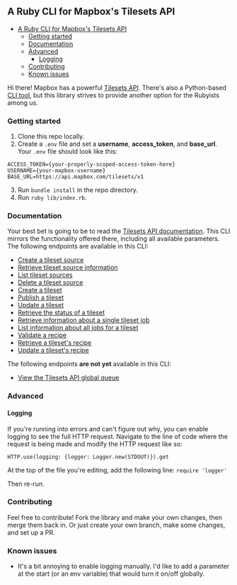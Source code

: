 ## A Ruby CLI for Mapbox's Tilesets API

- [A Ruby CLI for Mapbox's Tilesets API](#a-ruby-cli-for-mapboxs-tilesets-api)
  - [Getting started](#getting-started)
  - [Documentation](#documentation)
  - [Advanced](#advanced)
    - [Logging](#logging)
  - [Contributing](#contributing)
  - [Known issues](#known-issues)

Hi there! Mapbox has a powerful [Tilesets API](https://docs.mapbox.com/api/maps/#tilesets). There's also a Python-based [CLI tool](https://github.com/mapbox/tilesets-cli/), but this library strives to provide another option for the Rubyists among us.

### Getting started
1. Clone this repo locally.
2. Create a `.env` file and set a **username**, **access_token**, and **base_url**. Your `.env` file should look like this:
```
ACCESS_TOKEN={your-properly-scoped-access-token-here}
USERNAME={your-mapbox-username}
BASE_URL=https://api.mapbox.com/tilesets/v1
``` 
3. Run `bundle install` in the repo directory.
4. Run `ruby lib/index.rb`.

### Documentation
Your best bet is going to be to read the [Tilesets API documentation](https://docs.mapbox.com/api/maps/#tilesets). This CLI mirrors the functionality offered there, including all available parameters. The following endpoints are available in this CLI:

- [Create a tileset source](https://docs.mapbox.com/api/maps/#create-a-tileset-source)
- [Retrieve tileset source information](https://docs.mapbox.com/api/maps/#retrieve-tileset-source-information)
- [List tileset sources](https://docs.mapbox.com/api/maps/#list-tileset-sources)
- [Delete a tileset source](https://docs.mapbox.com/api/maps/#delete-a-tileset-source)
- [Create a tileset](https://docs.mapbox.com/api/maps/#create-a-tileset)
- [Publish a tileset](https://docs.mapbox.com/api/maps/#publish-a-tileset)
- [Update a tileset](https://docs.mapbox.com/api/maps/#update-a-tileset)
- [Retrieve the status of a tileset](https://docs.mapbox.com/api/maps/#retrieve-the-status-of-a-tileset)
- [Retrieve information about a single tileset job](https://docs.mapbox.com/api/maps/#retrieve-information-about-a-single-tileset-job)
- [List information about all jobs for a tileset](https://docs.mapbox.com/api/maps/#list-information-about-all-jobs-for-a-tileset)
- [Validate a recipe](https://docs.mapbox.com/api/maps/#validate-a-recipe)
- [Retrieve a tileset's recipe](https://docs.mapbox.com/api/maps/#retrieve-a-tilesets-recipe)
- [Update a tileset's recipe](https://docs.mapbox.com/api/maps/#update-a-tilesets-recipe)

The following endpoints **are not yet** available in this CLI:

- [View the Tilesets API global queue](https://docs.mapbox.com/api/maps/#view-the-tilesets-api-global-queue)
  
### Advanced
#### Logging
If you're running into errors and can't figure out why, you can enable logging to see the full HTTP request. Navigate to the line of code where the request is being made and modify the HTTP request like so:

`HTTP.use(logging: {logger: Logger.new(STDOUT)}).get`

At the top of the file you're editing, add the following line: `require 'logger'`

Then re-run.

### Contributing
Feel free to contribute! Fork the library and make your own changes, then merge them back in. Or just create your own branch, make some changes, and set up a PR.

### Known issues
- It's a bit annoying to enable logging manually. I'd like to add a parameter at the start (or an env variable) that would turn it on/off globally.